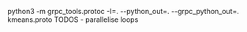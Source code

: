 python3 -m grpc_tools.protoc -I=. --python_out=. --grpc_python_out=. kmeans.proto
TODOS - parallelise loops
